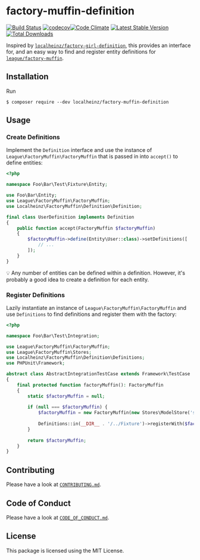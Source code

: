 # factory-muffin-definition

[![Build Status](https://travis-ci.org/localheinz/factory-muffin-definition.svg?branch=master)](https://travis-ci.org/localheinz/factory-muffin-definition)
[![codecov](https://codecov.io/gh/localheinz/factory-muffin-definition/branch/master/graph/badge.svg)](https://codecov.io/gh/localheinz/factory-muffin-definition)[![Code Climate](https://codeclimate.com/github/localheinz/factory-muffin-definition/badges/gpa.svg)](https://codeclimate.com/github/localheinz/factory-muffin-definition)
[![Latest Stable Version](https://poser.pugx.org/localheinz/factory-muffin-definition/v/stable)](https://packagist.org/packages/localheinz/factory-muffin-definition)
[![Total Downloads](https://poser.pugx.org/localheinz/factory-muffin-definition/downloads)](https://packagist.org/packages/localheinz/factory-muffin-definition)

Inspired by [`localheinz/factory-girl-definition`](localheinz/factory-girl-definition), this provides an interface for, and an easy way to find and register entity definitions for [`league/factory-muffin`](https://github.com/thephpleague/factory-muffin).

## Installation

Run

```
$ composer require --dev localheinz/factory-muffin-definition
```

## Usage

### Create Definitions

Implement the `Definition` interface and use the instance of `League\FactoryMuffin\FactoryMuffin` 
that is passed in into `accept()` to define entities:

```php
<?php

namespace Foo\Bar\Test\Fixture\Entity;

use Foo\Bar\Entity;
use League\FactoryMuffin\FactoryMuffin;
use Localheinz\FactoryMuffin\Definition\Definition;

final class UserDefinition implements Definition
{
    public function accept(FactoryMuffin $factoryMuffin)
    {
        $factoryMuffin->define(Entity\User::class)->setDefinitions([
            // ...
        ]);
    }
}
```

:bulb: Any number of entities can be defined within a definition.
However, it's probably a good idea to create a definition for each entity. 
 
### Register Definitions

Lazily instantiate an instance of `League\FactoryMuffin\FactoryMuffin` 
and use `Definitions` to find definitions and register them with the factory:
 
```php
<?php

namespace Foo\Bar\Test\Integration;

use League\FactoryMuffin\FactoryMuffin;
use League\FactoryMuffin\Stores;
use Localheinz\FactoryMuffin\Definition\Definitions;
use PHPUnit\Framework;

abstract class AbstractIntegrationTestCase extends Framework\TestCase
{
    final protected function factoryMuffin(): FactoryMuffin
    {
        static $factoryMuffin = null;
        
        if (null === $factoryMuffin) {
            $factoryMuffin = new FactoryMuffin(new Stores\ModelStore('save'));
            
            Definitions::in(__DIR__ . '/../Fixture')->registerWith($factoryMuffin);
        }
        
        return $factoryMuffin;
    }
}
```

## Contributing

Please have a look at [`CONTRIBUTING.md`](.github/CONTRIBUTING.md).

## Code of Conduct

Please have a look at [`CODE_OF_CONDUCT.md`](.github/CODE_OF_CONDUCT.md).

## License

This package is licensed using the MIT License.
